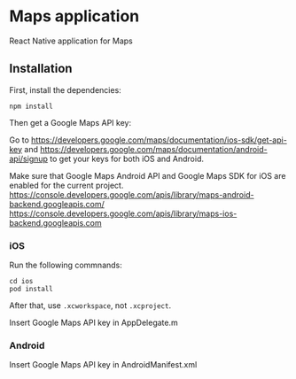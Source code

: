 # Maps application

React Native application for Maps

## Installation

First, install the dependencies:
```
npm install
```

Then get a Google Maps API key:

Go to https://developers.google.com/maps/documentation/ios-sdk/get-api-key and https://developers.google.com/maps/documentation/android-api/signup to get your keys for both iOS and Android.

Make sure that Google Maps Android API and Google Maps SDK for iOS are enabled for the current project.
https://console.developers.google.com/apis/library/maps-android-backend.googleapis.com/
https://console.developers.google.com/apis/library/maps-ios-backend.googleapis.com

### iOS

Run the following commnands:
```
cd ios
pod install
```

After that, use `.xcworkspace`, not `.xcproject`.

Insert Google Maps API key in AppDelegate.m

### Android

Insert Google Maps API key in AndroidManifest.xml
